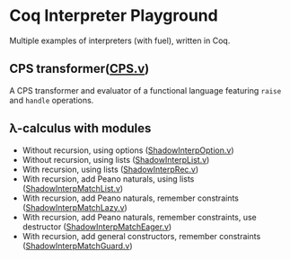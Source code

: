 # Coq Interpreter Playground

Multiple examples of interpreters (with fuel), written in Coq.

## CPS transformer([CPS.v](CPS.v))

A CPS transformer and evaluator of a functional language featuring `raise` and `handle` operations.

## λ-calculus with modules

- Without recursion, using options ([ShadowInterpOption.v](ShadowInterpOption.v))
- Without recursion, using lists ([ShadowInterpList.v](ShadowInterpList.v))
- With recursion, using lists ([ShadowInterpRec.v](ShadowInterpRec.v))
- With recursion, add Peano naturals, using lists ([ShadowInterpMatchList.v](ShadowInterpMatchList.v))
- With recursion, add Peano naturals, remember constraints ([ShadowInterpMatchLazy.v](ShadowInterpMatchLazy.v))
- With recursion, add Peano naturals, remember constraints, use destructor ([ShadowInterpMatchEager.v](ShadowInterpMatchEager.v))
- With recursion, add general constructors, remember constraints ([ShadowInterpMatchGuard.v](ShadowInterpMatchGuard.v))

